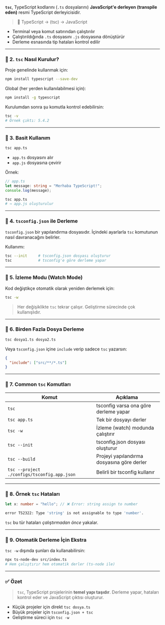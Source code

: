 
**`tsc`**, TypeScript kodlarını (`.ts` dosyalarını) **JavaScript'e derleyen (transpile eden)** resmi TypeScript derleyicisidir.

> 📌 TypeScript → (tsc) → JavaScript

- Terminal veya komut satırından çalıştırılır
- Çalıştırıldığında `.ts` dosyasını `.js` dosyasına dönüştürür
- Derleme esnasında tip hataları kontrol edilir

---

### 🔹 2. `tsc` Nasıl Kurulur?

Proje genelinde kullanmak için:

```bash
npm install typescript --save-dev
```

Global (her yerden kullanılabilmesi için):

```bash
npm install -g typescript
```

Kurulumdan sonra şu komutla kontrol edebilirsin:

```bash
tsc -v
# Örnek çıktı: 5.4.2
```

---

### 🔹 3. Basit Kullanım

```bash
tsc app.ts
```

- `app.ts` dosyasını alır
- `app.js` dosyasına çevirir

Örnek:

```ts
// app.ts
let message: string = "Merhaba TypeScript!";
console.log(message);
```

```bash
tsc app.ts
# → app.js oluşturulur
```

---

### 🔹 4. `tsconfig.json` ile Derleme

`tsconfig.json` bir yapılandırma dosyasıdır. İçindeki ayarlarla `tsc` komutunun nasıl davranacağını belirler.

Kullanımı:

```bash
tsc --init     # tsconfig.json dosyası oluşturur
tsc            # tsconfig'e göre derleme yapar
```

---

### 🔹 5. İzleme Modu (Watch Mode)

Kod değiştikçe otomatik olarak yeniden derlemek için:

```bash
tsc -w
```

> Her değişiklikte `tsc` tekrar çalışır. Geliştirme sürecinde çok kullanışlıdır.

---

### 🔹 6. Birden Fazla Dosya Derleme

```bash
tsc dosya1.ts dosya2.ts
```

Veya `tsconfig.json` içine `include` verip sadece `tsc` yazarsın:

```json
{
  "include": ["src/**/*.ts"]
}
```

---

### 🔹 7. Common `tsc` Komutları

|Komut|Açıklama|
|---|---|
|`tsc`|tsconfig varsa ona göre derleme yapar|
|`tsc app.ts`|Tek bir dosyayı derler|
|`tsc -w`|İzleme (watch) modunda çalıştırır|
|`tsc --init`|tsconfig.json dosyası oluşturur|
|`tsc --build`|Projeyi yapılandırma dosyasına göre derler|
|`tsc --project ./configs/tsconfig.app.json`|Belirli bir tsconfig kullanır|

---

### 🔹 8. Örnek `tsc` Hataları

```ts
let x: number = "hello"; // ❌ Error: string assign to number
```

```bash
error TS2322: Type 'string' is not assignable to type 'number'.
```

`tsc` bu tür hataları _çalıştırmadan önce_ yakalar.

---

### 🔹 9. Otomatik Derleme İçin Ekstra

`tsc -w` dışında şunları da kullanabilirsin:

```bash
npx ts-node-dev src/index.ts
# Hem çalıştırır hem otomatik derler (ts-node ile)
```

---

### ✅ Özet

> `tsc`, TypeScript projelerinin **temel yapı taşıdır**. Derleme yapar, hataları kontrol eder ve JavaScript çıktısı oluşturur.

- Küçük projeler için direkt `tsc dosya.ts`
- Büyük projeler için `tsconfig.json + tsc`
- Geliştirme süreci için `tsc -w`
